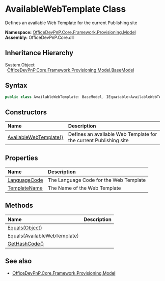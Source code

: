 # AvailableWebTemplate Class
 Defines an available Web Template for the current Publishing site   

**Namespace:** [OfficeDevPnP.Core.Framework.Provisioning.Model](OfficeDevPnP.Core.Framework.Provisioning.Model.md)  
**Assembly:** OfficeDevPnP.Core.dll  
## Inheritance Hierarchy
System.Object  
&ensp;[OfficeDevPnP.Core.Framework.Provisioning.Model.BaseModel](OfficeDevPnP.Core.Framework.Provisioning.Model.BaseModel.md)  
## Syntax
```C#
public class AvailableWebTemplate: BaseModel, IEquatable<AvailableWebTemplate>
```
## Constructors
|**Name**|**Description**|
|:-----|:-----|
| [AvailableWebTemplate()](OfficeDevPnP.Core.Framework.Provisioning.Model.AvailableWebTemplate.ctor1.md) |  Defines an available Web Template for the current Publishing site 
## Properties
|**Name**|**Description**|
|:-----|:-----|
| [LanguageCode](OfficeDevPnP.Core.Framework.Provisioning.Model.AvailableWebTemplate.LanguageCode.md) | The Language Code for the Web Template
| [TemplateName](OfficeDevPnP.Core.Framework.Provisioning.Model.AvailableWebTemplate.TemplateName.md) | The Name of the Web Template
## Methods
|**Name**|**Description**|
|:-----|:-----|
| [Equals(Object)](OfficeDevPnP.Core.Framework.Provisioning.Model.AvailableWebTemplate.3520ddbb.md) | 
| [Equals(AvailableWebTemplate)](OfficeDevPnP.Core.Framework.Provisioning.Model.AvailableWebTemplate.b6a22b29.md) | 
| [GetHashCode()](OfficeDevPnP.Core.Framework.Provisioning.Model.AvailableWebTemplate.1c6872bd.md) | 
## See also
- [OfficeDevPnP.Core.Framework.Provisioning.Model](OfficeDevPnP.Core.Framework.Provisioning.Model.md)
